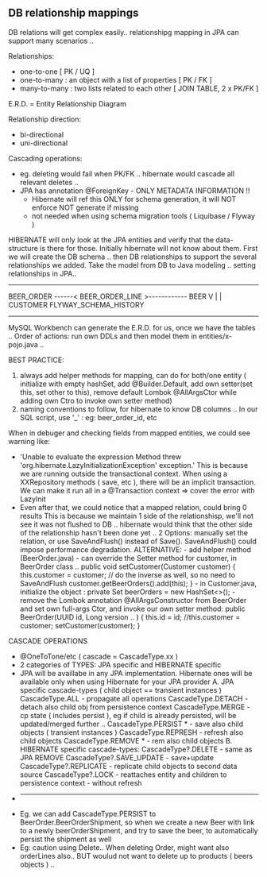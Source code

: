 DB relationship mappings
----

DB relations will get complex easily..
relationshipg mapping in JPA can support many scenarios ..

Relationships:
- one-to-one  [ PK / UQ ]
- one-to-many : an object with a list of properties [ PK / FK ]
- many-to-many : two lists related to each other  [ JOIN TABLE, 2 x PK/FK ]

E.R.D. = Entity Relationship Diagram

Relationship direction:
- bi-directional
- uni-directional

Cascading operations:
- eg. deleting would fail when PK/FK .. hibernate would cascade all relevant deletes ..
- JPA has annotation @ForeignKey - ONLY METADATA INFORMATION !!
  - Hibernate will ref this ONLY for schema generation, it will NOT enforce NOT generate if missing
  - not needed when using schema migration tools ( Liquibase / Flyway )

HIBERNATE will only look at the JPA entities and verify that the data-structure is there for those.
  Initially hibernate will not know about them.
  First we will create the DB schema .. then DB relationships to support the several relationships we added.
  Take the model from DB to Java modeling .. setting relationships in JPA..

----------------------------------------------------------------------

 BEER_ORDER   ------<  BEER_ORDER_LINE  >------------  BEER
    V
    |
    |
  CUSTOMER             FLYWAY_SCHEMA_HISTORY

----------------------------------------------------------------------

MySQL Workbench can generate the E.R.D. for us, once we have the tables ..
Order of actions: run own DDLs and then model them in entities/x-pojo.java ..

BEST PRACTICE:
1. always add helper methods for mapping, can do for both/one entity 
  ( initialize with empty hashSet, add @Builder.Default, add own setter(set this, set other to this), remove default Lombok @AllArgsCtor while adding own Ctro to invoke own setter method)
2. naming conventions to follow, for hibernate to know DB columns .. In our SQL script, use '_' : eg: beer_order_id, etc


When in debuger and checking fields from mapped entities, we could see warning like:
  - 'Unable to evaluate the expression Method threw 'org.hibernate.LazyInitializationException' exception.'
      This is because we are running outside the transactional context.
      When using a XXRepository methods ( save, etc ), there will be an implicit transaction.
      We can make it run all in a @Transaction context => cover the error with LazyInit
  - Even after that, we could notice that a mapped relation, could bring 0 results
      This is because we maintain 1 side of the relationshisp, we'll not see it was not flushed to DB .. hibernate would think that
      the other side of the relationship hasn't been done yet ..
      2 Options: manually set the relation, or use SaveAndFlush() instead of Save(). 
      SaveAndFlush() could impose performance degradation.
      ALTERNATIVE: 
         - add helper method (BeerOrder.java)
         - can override the Setter method for customer, in BeerOrder class ..
             public void setCustomer(Customer customer) {
                 this.customer = customer;
                 // do the inverse as well, so no need to SaveAndFlush
                 customer.getBeerOrders().add(this);
             }
         - in Customer.java, initialize the object :    private Set<BeerOrder> beerOrders = new HashSet<>();
         - remove the Lombok annotation @AllArgsConstructor from BeerOrder
            and set own full-args Ctor, and invoke our own setter method:
            public BeerOrder(UUID id, Long version .. ) {
                this.id = id;
                //this.customer = customer;
                setCustomer(customer);
            }

CASCADE OPERATIONS
- @OneToTone/etc ( cascade = CascadeType.xx )
- 2 categories of TYPES: JPA specific and HIBERNATE specific
- JPA will be availlabe in any JPA implementation. 
  Hibernate ones will be available only when using Hibernate for your JPA provider
  A. JPA specific cascade-types ( child object == transient instances )
        CascadeType.ALL        - propagate all operations
        CascadeType.DETACH     - detach also child obj from persistence context
        CascadeType.MERGE      - cp state ( includes persist ), eg if child is already persisted, will be updated/merged further ..
        CascadeType.PERSIST *  - save also child objects ( transient instances )
        CascadeType.REPRESH    - refresh also child objects 
        CascadeType.REMOVE  *  - rem also child objects
  B. HIBERNATE specific cascade-types:
        CascadeType?.DELETE        - same as JPA REMOVE
        CascadeType?.SAVE_UPDATE   - save+update
        CascadeType?.REPLICATE     - replicate child objects to second data source
        CascadeType?.LOCK          - reattaches entity and children to persistence context - without refresh
- ___
- Eg. we can add CascadeType.PERSIST to BeerOrder.BeerOrderShipment, so when we create a new Beer with link to a newly beerOrderShipment,
      and try to save the beer, to automatically persist the shipment as well
- Eg: caution using Delete..
     When deleting Order, might want also orderLines also..
     BUT woulud not want to delete up to products ( beers objects ) ..
